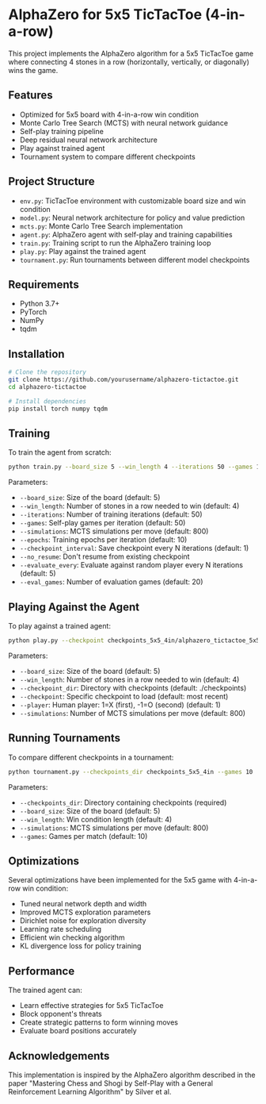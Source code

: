 # AlphaZero for 5x5 TicTacToe (4-in-a-row)

This project implements the AlphaZero algorithm for a 5x5 TicTacToe game where connecting 4 stones in a row (horizontally, vertically, or diagonally) wins the game.

## Features

- Optimized for 5x5 board with 4-in-a-row win condition
- Monte Carlo Tree Search (MCTS) with neural network guidance
- Self-play training pipeline
- Deep residual neural network architecture
- Play against trained agent
- Tournament system to compare different checkpoints

## Project Structure

- `env.py`: TicTacToe environment with customizable board size and win condition
- `model.py`: Neural network architecture for policy and value prediction
- `mcts.py`: Monte Carlo Tree Search implementation
- `agent.py`: AlphaZero agent with self-play and training capabilities
- `train.py`: Training script to run the AlphaZero training loop
- `play.py`: Play against the trained agent
- `tournament.py`: Run tournaments between different model checkpoints

## Requirements

- Python 3.7+
- PyTorch
- NumPy
- tqdm

## Installation

```bash
# Clone the repository
git clone https://github.com/yourusername/alphazero-tictactoe.git
cd alphazero-tictactoe

# Install dependencies
pip install torch numpy tqdm
```

## Training

To train the agent from scratch:

```bash
python train.py --board_size 5 --win_length 4 --iterations 50 --games 100
```

Parameters:

- `--board_size`: Size of the board (default: 5)
- `--win_length`: Number of stones in a row needed to win (default: 4)
- `--iterations`: Number of training iterations (default: 50)
- `--games`: Self-play games per iteration (default: 50)
- `--simulations`: MCTS simulations per move (default: 800)
- `--epochs`: Training epochs per iteration (default: 10)
- `--checkpoint_interval`: Save checkpoint every N iterations (default: 1)
- `--no_resume`: Don't resume from existing checkpoint
- `--evaluate_every`: Evaluate against random player every N iterations (default: 5)
- `--eval_games`: Number of evaluation games (default: 20)

## Playing Against the Agent

To play against a trained agent:

```bash
python play.py --checkpoint checkpoints_5x5_4in/alphazero_tictactoe_5x5_4in_best.pt --player 1
```

Parameters:

- `--board_size`: Size of the board (default: 5)
- `--win_length`: Number of stones in a row needed to win (default: 4)
- `--checkpoint_dir`: Directory with checkpoints (default: ./checkpoints)
- `--checkpoint`: Specific checkpoint to load (default: most recent)
- `--player`: Human player: 1=X (first), -1=O (second) (default: 1)
- `--simulations`: Number of MCTS simulations per move (default: 800)

## Running Tournaments

To compare different checkpoints in a tournament:

```bash
python tournament.py --checkpoints_dir checkpoints_5x5_4in --games 10
```

Parameters:

- `--checkpoints_dir`: Directory containing checkpoints (required)
- `--board_size`: Size of the board (default: 5)
- `--win_length`: Win condition length (default: 4)
- `--simulations`: MCTS simulations per move (default: 800)
- `--games`: Games per match (default: 10)

## Optimizations

Several optimizations have been implemented for the 5x5 game with 4-in-a-row win condition:

- Tuned neural network depth and width
- Improved MCTS exploration parameters
- Dirichlet noise for exploration diversity
- Learning rate scheduling
- Efficient win checking algorithm
- KL divergence loss for policy training

## Performance

The trained agent can:

- Learn effective strategies for 5x5 TicTacToe
- Block opponent's threats
- Create strategic patterns to form winning moves
- Evaluate board positions accurately

## Acknowledgements

This implementation is inspired by the AlphaZero algorithm described in the paper "Mastering Chess and Shogi by Self-Play with a General Reinforcement Learning Algorithm" by Silver et al.
